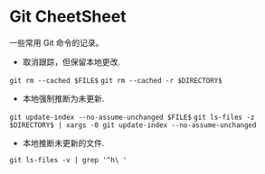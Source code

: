 # Git CheetSheet

一些常用 Git 命令的记录。

- 取消跟踪，但保留本地更改.

`git rm --cached $FILE$`
`git rm --cached -r $DIRECTORY$`

- 本地强制推断为未更新.

`git update-index --no-assume-unchanged $FILE$`
`git ls-files -z $DIRECTORY$ | xargs -0 git update-index --no-assume-unchanged`

- 本地推断未更新的文件.

`git ls-files -v | grep '^h\ '`
